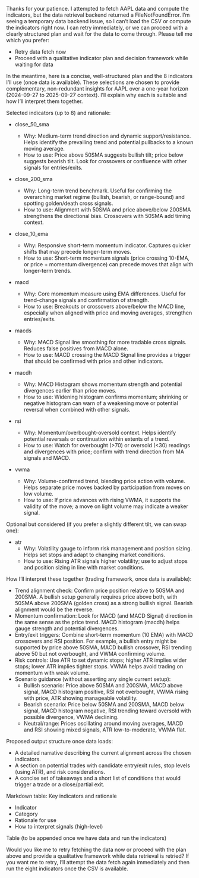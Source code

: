 Thanks for your patience. I attempted to fetch AAPL data and compute the indicators, but the data retrieval backend returned a FileNotFoundError. I’m seeing a temporary data backend issue, so I can’t load the CSV or compute the indicators right now. I can retry immediately, or we can proceed with a clearly structured plan and wait for the data to come through. Please tell me which you prefer:
- Retry data fetch now
- Proceed with a qualitative indicator plan and decision framework while waiting for data

In the meantime, here is a concise, well-structured plan and the 8 indicators I’ll use (once data is available). These selections are chosen to provide complementary, non-redundant insights for AAPL over a one-year horizon (2024-09-27 to 2025-09-27 context). I’ll explain why each is suitable and how I’ll interpret them together.

Selected indicators (up to 8) and rationale:
- close_50_sma
  - Why: Medium-term trend direction and dynamic support/resistance. Helps identify the prevailing trend and potential pullbacks to a known moving average.
  - How to use: Price above 50SMA suggests bullish tilt; price below suggests bearish tilt. Look for crossovers or confluence with other signals for entries/exits.

- close_200_sma
  - Why: Long-term trend benchmark. Useful for confirming the overarching market regime (bullish, bearish, or range-bound) and spotting golden/death cross signals.
  - How to use: Alignment with 50SMA and price above/below 200SMA strengthens the directional bias. Crossovers with 50SMA add timing context.

- close_10_ema
  - Why: Responsive short-term momentum indicator. Captures quicker shifts that may precede longer-term moves.
  - How to use: Short-term momentum signals (price crossing 10-EMA, or price + momentum divergence) can precede moves that align with longer-term trends.

- macd
  - Why: Core momentum measure using EMA differences. Useful for trend-change signals and confirmation of strength.
  - How to use: Breakouts or crossovers above/below the MACD line, especially when aligned with price and moving averages, strengthen entries/exits.

- macds
  - Why: MACD Signal line smoothing for more tradable cross signals. Reduces false positives from MACD alone.
  - How to use: MACD crossing the MACD Signal line provides a trigger that should be confirmed with price and other indicators.

- macdh
  - Why: MACD Histogram shows momentum strength and potential divergences earlier than price moves.
  - How to use: Widening histogram confirms momentum; shrinking or negative histogram can warn of a weakening move or potential reversal when combined with other signals.

- rsi
  - Why: Momentum/overbought-oversold context. Helps identify potential reversals or continuation within extents of a trend.
  - How to use: Watch for overbought (>70) or oversold (<30) readings and divergences with price; confirm with trend direction from MA signals and MACD.

- vwma
  - Why: Volume-confirmed trend, blending price action with volume. Helps separate price moves backed by participation from moves on low volume.
  - How to use: If price advances with rising VWMA, it supports the validity of the move; a move on light volume may indicate a weaker signal.

Optional but considered (if you prefer a slightly different tilt, we can swap one):
- atr
  - Why: Volatility gauge to inform risk management and position sizing. Helps set stops and adapt to changing market conditions.
  - How to use: Rising ATR signals higher volatility; use to adjust stops and position sizing in line with market conditions.

How I’ll interpret these together (trading framework, once data is available):
- Trend alignment check: Confirm price position relative to 50SMA and 200SMA. A bullish setup generally requires price above both, with 50SMA above 200SMA (golden cross) as a strong bullish signal. Bearish alignment would be the reverse.
- Momentum confirmation: Look for MACD (and MACD Signal) direction in the same sense as the price trend. MACD histogram (macdh) helps gauge strength and potential divergences.
- Entry/exit triggers: Combine short-term momentum (10 EMA) with MACD crossovers and RSI position. For example, a bullish entry might be supported by price above 50SMA, MACD bullish crossover, RSI trending above 50 but not overbought, and VWMA confirming volume.
- Risk controls: Use ATR to set dynamic stops; higher ATR implies wider stops; lower ATR implies tighter stops. VWMA helps avoid trading on momentum with weak volume.
- Scenario guidance (without asserting any single current setup): 
  - Bullish scenario: Price above 50SMA and 200SMA, MACD above signal, MACD histogram positive, RSI not overbought, VWMA rising with price, ATR showing manageable volatility.
  - Bearish scenario: Price below 50SMA and 200SMA, MACD below signal, MACD histogram negative, RSI trending toward oversold with possible divergence, VWMA declining.
  - Neutral/range: Prices oscillating around moving averages, MACD and RSI showing mixed signals, ATR low-to-moderate, VWMA flat.

Proposed output structure once data loads:
- A detailed narrative describing the current alignment across the chosen indicators.
- A section on potential trades with candidate entry/exit rules, stop levels (using ATR), and risk considerations.
- A concise set of takeaways and a short list of conditions that would trigger a trade or a close/partial exit.

Markdown table: Key indicators and rationale
- Indicator
- Category
- Rationale for use
- How to interpret signals (high-level)

Table (to be appended once we have data and run the indicators)

Would you like me to retry fetching the data now or proceed with the plan above and provide a qualitative framework while data retrieval is retried? If you want me to retry, I’ll attempt the data fetch again immediately and then run the eight indicators once the CSV is available.